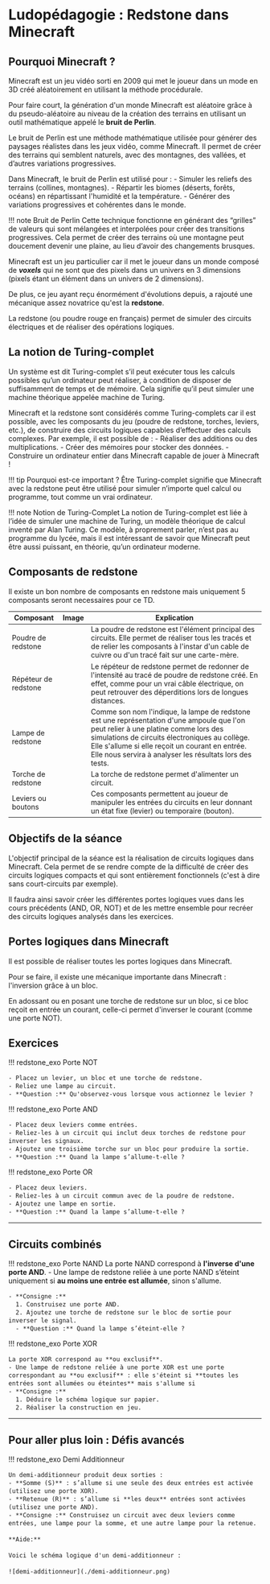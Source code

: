 # Ludopédagogie : Redstone dans Minecraft

## Pourquoi Minecraft ?

Minecraft est un jeu vidéo sorti en 2009 qui met le joueur dans un mode en 3D créé aléatoirement en utilisant la méthode procédurale.

Pour faire court, la génération d'un monde Minecraft est aléatoire grâce à du pseudo-aléatoire au niveau de la création des terrains en utilisant un outil mathématique appelé le **bruit de Perlin**.

Le bruit de Perlin est une méthode mathématique utilisée pour générer des paysages réalistes dans les jeux vidéo, comme Minecraft. Il permet de créer des terrains qui semblent naturels, avec des montagnes, des vallées, et d’autres variations progressives.

Dans Minecraft, le bruit de Perlin est utilisé pour :
    - Simuler les reliefs des terrains (collines, montagnes).
    - Répartir les biomes (déserts, forêts, océans) en répartissant l'humidité et la température.
    - Générer des variations progressives et cohérentes dans le monde.

!!! note Bruit de Perlin
    Cette technique fonctionne en générant des “grilles” de valeurs qui sont mélangées et interpolées pour créer des transitions progressives. Cela permet de créer des terrains où une montagne peut doucement devenir une plaine, au lieu d’avoir des changements brusques.

Minecraft est un jeu particulier car il met le joueur dans un monde composé de ***voxels*** qui ne sont que des pixels dans un univers en 3 dimensions (pixels étant un élément dans un univers de 2 dimensions).

De plus, ce jeu ayant reçu énormément d'évolutions depuis, a rajouté une mécanique assez novatrice qu'est la **redstone**.

La redstone (ou poudre rouge en français) permet de simuler des circuits électriques et de réaliser des opérations logiques.

## La notion de Turing-complet

Un système est dit Turing-complet s’il peut exécuter tous les calculs possibles qu’un ordinateur peut réaliser, à condition de disposer de suffisamment de temps et de mémoire. Cela signifie qu’il peut simuler une machine théorique appelée machine de Turing.

Minecraft et la redstone sont considérés comme Turing-complets car il est possible, avec les composants du jeu (poudre de redstone, torches, leviers, etc.), de construire des circuits logiques capables d’effectuer des calculs complexes. Par exemple, il est possible de :
    - Réaliser des additions ou des multiplications.
    - Créer des mémoires pour stocker des données.
    - Construire un ordinateur entier dans Minecraft capable de jouer à Minecraft !

!!! tip Pourquoi est-ce important ?
    Être Turing-complet signifie que Minecraft avec la redstone peut être utilisé pour simuler n’importe quel calcul ou programme, tout comme un vrai ordinateur.

!!! note Notion de Turing-Complet
    La notion de Turing-complet est liée à l’idée de simuler une machine de Turing, un modèle théorique de calcul inventé par Alan Turing. Ce modèle, à proprement parler, n’est pas au programme du lycée, mais il est intéressant de savoir que Minecraft peut être aussi puissant, en théorie, qu’un ordinateur moderne.

## Composants de redstone

Il existe un bon nombre de composants en redstone mais uniquement 5 composants seront necessaires pour ce TD.

| Composant          | Image | Explication                                                                                                                                                                                            |
|--------------------|-------|--------------------------------------------------------------------------------------------------------------------------------------------------------------------------------------------------------|
| Poudre de redstone |       | La poudre de redstone est l'élément principal des circuits. Elle permet de réaliser tous les tracés et de relier les composants à l'instar d'un cable de cuivre ou d'un tracé fait sur une carte-mère. |
| Répéteur de redstone |      | Le répéteur de redstone permet de redonner de l'intensité au tracé de poudre de redstone créé. En effet, comme pour un vrai câble électrique, on peut retrouver des déperditions lors de longues distances.|
| Lampe de redstone | | Comme son nom l'indique, la lampe de redstone est une représentation d'une ampoule que l'on peut relier à une platine comme lors des simulations de circuits électroniques au collège. Elle s'allume si elle reçoit un courant en entrée. Elle nous servira à analyser les résultats lors des tests.|
| Torche de redstone |       | La torche de redstone permet d'alimenter un circuit.|
| Leviers ou boutons |       | Ces composants permettent au joueur de manipuler les entrées du circuits en leur donnant un état fixe (levier) ou temporaire (bouton).|

## Objectifs de la séance

L'objectif principal de la séance est la réalisation de circuits logiques dans Minecraft. Cela permet de se rendre compte de la difficulté de créer des circuits logiques compacts et qui sont entièrement fonctionnels (c'est à dire sans court-circuits par exemple).

Il faudra ainsi savoir créer les différentes portes logiques vues dans les cours précédents (AND, OR, NOT) et de les mettre ensemble pour recréer des circuits logiques analysés dans les exercices.

## Portes logiques dans Minecraft

Il est possible de réaliser toutes les portes logiques dans Minecraft.

Pour se faire, il existe une mécanique importante dans Minecraft : l'inversion grâce à un bloc.

En adossant ou en posant une torche de redstone sur un bloc, si ce bloc reçoit en entrée un courant, celle-ci permet d'inverser le courant (comme une porte NOT).

## Exercices

!!! redstone_exo Porte NOT

    - Placez un levier, un bloc et une torche de redstone.
    - Reliez une lampe au circuit.
    - **Question :** Qu'observez-vous lorsque vous actionnez le levier ?

!!! redstone_exo Porte AND

    - Placez deux leviers comme entrées.
    - Reliez-les à un circuit qui inclut deux torches de redstone pour inverser les signaux.
    - Ajoutez une troisième torche sur un bloc pour produire la sortie.
    - **Question :** Quand la lampe s’allume-t-elle ?

!!! redstone_exo Porte OR

    - Placez deux leviers.
    - Reliez-les à un circuit commun avec de la poudre de redstone.
    - Ajoutez une lampe en sortie.
    - **Question :** Quand la lampe s’allume-t-elle ?

---

## Circuits combinés

!!! redstone_exo Porte NAND
    La porte NAND correspond à **l'inverse d'une porte AND**.
    - Une lampe de redstone reliée à une porte NAND s’éteint uniquement si **au moins une entrée est allumée**, sinon s'allume.
    
    - **Consigne :**
      1. Construisez une porte AND.
      2. Ajoutez une torche de redstone sur le bloc de sortie pour inverser le signal.
      - **Question :** Quand la lampe s’éteint-elle ?


!!! redstone_exo Porte XOR

    La porte XOR correspond au **ou exclusif**.
    - Une lampe de redstone reliée à une porte XOR est une porte correspondant au **ou exclusif** : elle s'éteint si **toutes les entrées sont allumées ou éteintes** mais s'allume si
    - **Consigne :**
      1. Déduire le schéma logique sur papier.
      2. Réaliser la construction en jeu.

---

## Pour aller plus loin : Défis avancés

!!! redstone_exo Demi Additionneur

    Un demi-additionneur produit deux sorties :
    - **Somme (S)** : s’allume si une seule des deux entrées est activée (utilisez une porte XOR).
    - **Retenue (R)** : s’allume si **les deux** entrées sont activées (utilisez une porte AND).
    - **Consigne :** Construisez un circuit avec deux leviers comme entrées, une lampe pour la somme, et une autre lampe pour la retenue.

    **Aide:**

    Voici le schéma logique d'un demi-additionneur : 

    ![demi-additionneur](./demi-additionneur.png)